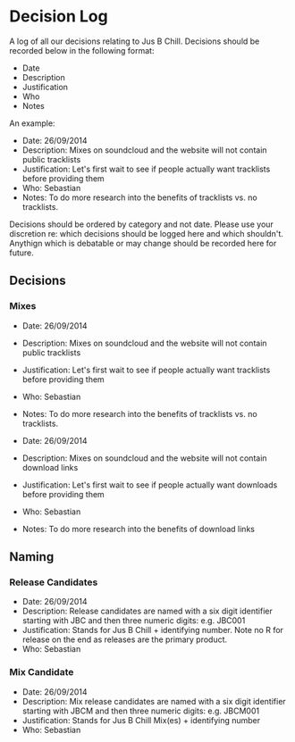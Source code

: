 # Decision Log

A log of all our decisions relating to Jus B Chill. Decisions should be recorded below in the following format: 

  - Date
  - Description
  - Justification
  - Who
  - Notes

An example:

- Date: 26/09/2014
- Description: Mixes on soundcloud and the website will not contain public tracklists
- Justification: Let's first wait to see if people actually want tracklists before providing them
- Who: Sebastian
- Notes: To do more research into the benefits of tracklists vs. no tracklists.

Decisions should be ordered by category and not date. Please use your discretion re: which decisions should be logged here and which shouldn't. Anythign which is debatable or may change should be recorded here for future.

## Decisions

### Mixes

- Date: 26/09/2014
- Description: Mixes on soundcloud and the website will not contain public tracklists
- Justification: Let's first wait to see if people actually want tracklists before providing them
- Who: Sebastian
- Notes: To do more research into the benefits of tracklists vs. no tracklists.

- Date: 26/09/2014
- Description: Mixes on soundcloud and the website will not contain download links
- Justification: Let's first wait to see if people actually want downloads before providing them
- Who: Sebastian
- Notes: To do more research into the benefits of download links

## Naming

### Release Candidates

- Date: 26/09/2014
- Description: Release candidates are named with a six digit identifier starting with JBC and then three numeric digits: e.g. JBC001
- Justification: Stands for Jus B Chill + identifying number. Note no R for release on the end as releases are the primary product.
- Who: Sebastian

### Mix Candidate

- Date: 26/09/2014
- Description: Mix release candidates are named with a six digit identifier starting with JBCM and then three numeric digits: e.g. JBCM001
- Justification: Stands for Jus B Chill Mix(es) + identifying number
- Who: Sebastian
